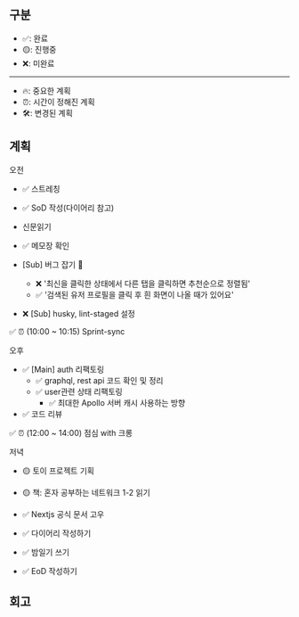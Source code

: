 ## 구분

- ✅: 완료
- 🟡: 진행중
- ❌: 미완료

---

- 🔥: 중요한 계획
- ⏰: 시간이 정해진 계획
- 🛠️: 변경된 계획

## 계획

오전

- ✅ 스트레칭
- ✅ SoD 작성(다이어리 참고)
- 신문읽기

- ✅ 메모장 확인
- [Sub] 버그 잡기 🐛
  - ❌ '최신을 클릭한 상태에서 다른 탭을 클릭하면 추천순으로 정렬됨'
  - ✅ '검색된 유저 프로필을 클릭 후 흰 화면이 나올 때가 있어요'
- ❌ [Sub] husky, lint-staged 설정

✅ ⏰ (10:00 ~ 10:15) Sprint-sync

오후

- ✅ [Main] auth 리팩토링
  - ✅ graphql, rest api 코드 확인 및 정리
  - ✅ user관련 상태 리팩토링
    - ✅ 최대한 Apollo 서버 캐시 사용하는 방향
- ✅ 코드 리뷰

✅ ⏰ (12:00 ~ 14:00) 점심 with 크롱

저녁

- 🟡 토이 프로젝트 기획
- 🟡 책: 혼자 공부하는 네트워크 1-2 읽기
- ✅ Nextjs 공식 문서 고우

- ✅ 다이어리 작성하기
- ✅ 밤일기 쓰기
- ✅ EoD 작성하기

## 회고
